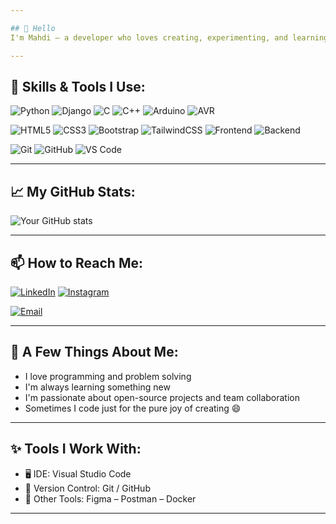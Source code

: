```yaml
---

## 👋 Hello  
I'm Mahdi – a developer who loves creating, experimenting, and learning!

---
```


## 🧰 Skills & Tools I Use:

![Python](https://img.shields.io/badge/Python-4B8BBE?style=for-the-badge&logo=python&logoColor=white)
![Django](https://img.shields.io/badge/Django-44B78B?style=for-the-badge&logo=django&logoColor=white)
![C](https://img.shields.io/badge/C-6A9FB5?style=for-the-badge&logo=c&logoColor=white)
![C++](https://img.shields.io/badge/C++-659AD2?style=for-the-badge&logo=c%2B%2B&logoColor=white)
![Arduino](https://img.shields.io/badge/Arduino-00B4AB?style=for-the-badge&logo=arduino&logoColor=white)
![AVR](https://img.shields.io/badge/AVR-FFE873?style=for-the-badge&logo=atmel&logoColor=black)

![HTML5](https://img.shields.io/badge/HTML5-FF7F50?style=for-the-badge&logo=html5&logoColor=white)
![CSS3](https://img.shields.io/badge/CSS3-40A9F3?style=for-the-badge&logo=css3&logoColor=white)
![Bootstrap](https://img.shields.io/badge/Bootstrap-BA55D3?style=for-the-badge&logo=bootstrap&logoColor=white)
![TailwindCSS](https://img.shields.io/badge/TailwindCSS-5EEAD4?style=for-the-badge&logo=tailwind-css&logoColor=black)
![Frontend](https://img.shields.io/badge/Frontend-FFB347?style=for-the-badge&logo=react&logoColor=white)
![Backend](https://img.shields.io/badge/Backend-8FBC8F?style=for-the-badge&logo=django&logoColor=white)

![Git](https://img.shields.io/badge/Git-FD8D14?style=for-the-badge&logo=git&logoColor=white)
![GitHub](https://img.shields.io/badge/GitHub-C084FC?style=for-the-badge&logo=github&logoColor=white)
![VS Code](https://img.shields.io/badge/VS_Code-3C99DC?style=for-the-badge&logo=visual-studio-code&logoColor=white)

---

## 📈 My GitHub Stats:

![Your GitHub stats](https://github-readme-stats.vercel.app/api?username=Hamzei0&show_icons=true&theme=radical)

---

## 📫 How to Reach Me:

[![LinkedIn](https://img.shields.io/badge/LinkedIn-mahdi--hamzei--6a0978235-90EE90?style=for-the-badge&logo=linkedin&logoColor=black)](https://www.linkedin.com/in/mahdi-hamzei-6a0978235/)
[![Instagram](https://img.shields.io/badge/Instagram-master._.key._-FFB6C1?style=for-the-badge&logo=instagram&logoColor=black)](https://www.instagram.com/master._.key._?igsh=a3h6OHpoa2pudGVw)

[![Email](https://img.shields.io/badge/Email-hamzei8434@gmail.com-FFFACD?style=for-the-badge&logo=gmail&logoColor=black)](mailto:hamzei8434@gmail.com)


---

## 🎯 A Few Things About Me:

- I love programming and problem solving  
- I'm always learning something new  
- I'm passionate about open-source projects and team collaboration  
- Sometimes I code just for the pure joy of creating 😄

---

## ✨ Tools I Work With:

- 🖥️ IDE: Visual Studio Code  
- 📁 Version Control: Git / GitHub  
- 🧪 Other Tools: Figma – Postman – Docker

---
